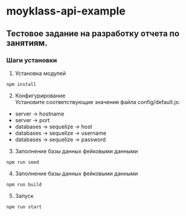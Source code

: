 # moyklass-api-example
## Тестовое задание на разработку отчета по занятиям.

### Шаги установки
1. Установка модулей
```
npm install
```
2. Конфигурирование
<br>Установите соответствующие значения файла config/default.js:
* server -> hostname
* server -> port
* databases -> sequelize -> host
* databases -> sequelize -> username
* databases -> sequelize -> password

3. Заполнение базы данных фейковыми данными
```
npm run seed
```

4. Заполнение базы данных фейковыми данными
```
npm run build
```

5. Запуск
```
npm run start
```
